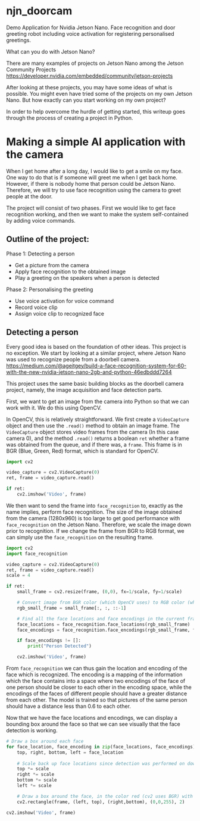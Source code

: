 # njn_doorcam

Demo Application for Nvidia Jetson Nano. Face recognition and door greeting robot including voice activation for registering personalised greetings.


What can you do with Jetson Nano?

There are many examples of projects on Jetson Nano among the Jetson Community Projects https://developer.nvidia.com/embedded/community/jetson-projects

After looking at these projects, you may have some ideas of what is possible. You might even have tried some of the projects on my own Jetson Nano. But how exactly can you start working on my own project? 

In order to help overcome the hurdle of getting started, this writeup goes through the process of creating a project in Python. 

# Making a simple AI application with the camera

When I get home after a long day, I would like to get a smile on my face. One way to do that is if someone will greet me when I get back home. However, if there is nobody home that person could be Jetson Nano. Therefore, we will try to use face recognition using the camera to greet people at the door.

The project will consist of two phases. First we would like to get face recognition working, and then we want to make the system self-contained by adding voice commands.

## Outline of the project:

Phase 1: Detecting a person
- Get a picture from the camera
- Apply face recognition to the obtained image
- Play a greeting on the speakers when a person is detected

Phase 2: Personalising the greeting
- Use voice activation for voice command
- Record voice clip
- Assign voice clip to recognized face


## Detecting a person

Every good idea is based on the foundation of other ideas. This project is no exception. We start by looking at a similar project, where Jetson Nano was used to recognize people from a doorbell camera. https://medium.com/@ageitgey/build-a-face-recognition-system-for-60-with-the-new-nvidia-jetson-nano-2gb-and-python-46edbddd7264

This project uses the same basic building blocks as the doorbell camera project, namely, the image acquisition and face detection parts.

First, we want to get an image from the camera into Python so that we can work with it. We do this using OpenCV. 

In OpenCV, this is relatively straightforward. We first create a `VideoCapture` object and then use the `.read()` method to obtain an image frame. The `VideoCapture` object stores video frames from the camera (In this case camera 0), and the method `.read()` returns a boolean `ret` whether a frame was obtained from the queue, and if there was, a `frame`. This frame is in BGR (Blue, Green, Red) format, which is standard for OpenCV.

```python
import cv2

video_capture = cv2.VideoCapture(0)
ret, frame = video_capture.read()

if ret:
    cv2.imshow('Video', frame)
```

We then want to send the frame into `face_recognition` to, exactly as the name implies, perform face recognition. The size of the image obtained from the camera (1280x960) is too large to get good performance with `face_recognition` on the Jetson Nano. Therefore, we scale the image down prior to recognition. If we change the frame from BGR to RGB format, we can simply use the `face_recognition` on the resulting frame.

```python
import cv2
import face_recognition

video_capture = cv2.VideoCapture(0)
ret, frame = video_capture.read()
scale = 4

if ret:
    small_frame = cv2.resize(frame, (0,0), fx=1/scale, fy=1/scale)

    # Convert image from BGR color (which OpenCV uses) to RGB color (which face_recognition uses)
    rgb_small_frame = small_frame[:, :, ::-1]

    # Find all the face locations and face encodings in the current frame of video
    face_locations = face_recognition.face_locations(rgb_small_frame)
    face_encodings = face_recognition.face_encodings(rgb_small_frame, face_locations)

    if face_encodings != []:
        print("Person Detected")

    cv2.imshow('Video', frame)

```

From `face_recognition` we can thus gain the location and encoding of the face which is recognized. The encoding is a mapping of the information which the face contains into a space where two encodings of the face of one person should be closer to each other in the encoding space, while the encodings of the faces of different people should have a greater distance from each other. The model is trained so that pictures of the same person should have a distance less than 0.6 to each other.

Now that we have the face locations and encodings, we can display a bounding box around the face so that we can see visually that the face detection is working.

```python
# Draw a box around each face
for face_location, face_encoding in zip(face_locations, face_encodings):
    top, right, bottom, left = face_location
    
    # Scale back up face locations since detection was performed on downscaled image
    top *= scale
    right *= scale
    bottom *= scale
    left *= scale

    # Draw a box around the face, in the color red (cv2 uses BGR) with a thickness of 2 pixels
    cv2.rectangle(frame, (left, top), (right,bottom), (0,0,255), 2)

cv2.imshow('Video', frame)
```


